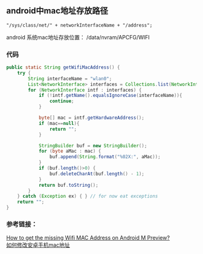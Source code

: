 ## android中mac地址存放路径
```
"/sys/class/net/" + networkInterfaceName + "/address";
```
android 系统mac地址存放位置：
/data/nvram/APCFG/WIFI
### 代码
```java
public static String getWifiMacAddress() {
    try {
        String interfaceName = "wlan0";
        List<NetworkInterface> interfaces = Collections.list(NetworkInterface.getNetworkInterfaces());
        for (NetworkInterface intf : interfaces) {
            if (!intf.getName().equalsIgnoreCase(interfaceName)){
                continue;
            }

            byte[] mac = intf.getHardwareAddress();
            if (mac==null){
                return "";
            }

            StringBuilder buf = new StringBuilder();
            for (byte aMac : mac) {
                buf.append(String.format("%02X:", aMac));
            }
            if (buf.length()>0) {
                buf.deleteCharAt(buf.length() - 1);
            }
            return buf.toString();
        }
    } catch (Exception ex) { } // for now eat exceptions
    return "";
}
```
### 参考链接：  
[How to get the missing Wifi MAC Address on Android M Preview?](http://stackoverflow.com/questions/31329733/how-to-get-the-missing-wifi-mac-address-on-android-m-preview)  
[如何修改安卓手机mac地址](http://jingyan.baidu.com/article/e8cdb32b4095e537042bad5d.html)
